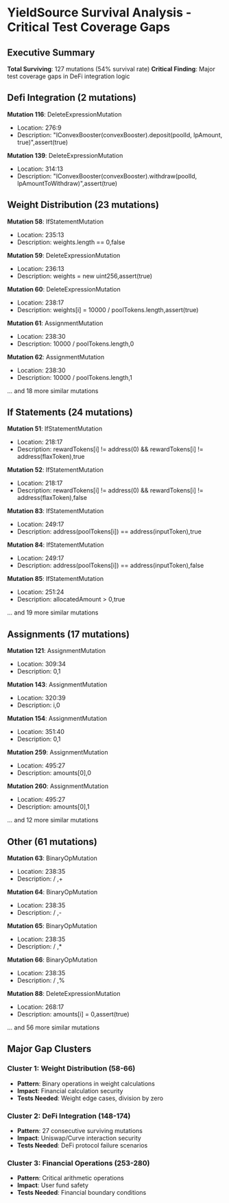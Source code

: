 # YieldSource Survival Analysis - Critical Test Coverage Gaps

## Executive Summary
**Total Surviving**: 127 mutations (54% survival rate)
**Critical Finding**: Major test coverage gaps in DeFi integration logic

## Defi Integration (2 mutations)

**Mutation 116**: DeleteExpressionMutation
- Location: 276:9
- Description: "IConvexBooster(convexBooster).deposit(poolId, lpAmount, true)",assert(true)

**Mutation 139**: DeleteExpressionMutation
- Location: 314:13
- Description: "IConvexBooster(convexBooster).withdraw(poolId, lpAmountToWithdraw)",assert(true)

## Weight Distribution (23 mutations)

**Mutation 58**: IfStatementMutation
- Location: 235:13
- Description: weights.length == 0,false

**Mutation 59**: DeleteExpressionMutation
- Location: 236:13
- Description: weights = new uint256[](poolTokens.length),assert(true)

**Mutation 60**: DeleteExpressionMutation
- Location: 238:17
- Description: weights[i] = 10000 / poolTokens.length,assert(true)

**Mutation 61**: AssignmentMutation
- Location: 238:30
- Description: 10000 / poolTokens.length,0

**Mutation 62**: AssignmentMutation
- Location: 238:30
- Description: 10000 / poolTokens.length,1

... and 18 more similar mutations

## If Statements (24 mutations)

**Mutation 51**: IfStatementMutation
- Location: 218:17
- Description: rewardTokens[i] != address(0) && rewardTokens[i] != address(flaxToken),true

**Mutation 52**: IfStatementMutation
- Location: 218:17
- Description: rewardTokens[i] != address(0) && rewardTokens[i] != address(flaxToken),false

**Mutation 83**: IfStatementMutation
- Location: 249:17
- Description: address(poolTokens[i]) == address(inputToken),true

**Mutation 84**: IfStatementMutation
- Location: 249:17
- Description: address(poolTokens[i]) == address(inputToken),false

**Mutation 85**: IfStatementMutation
- Location: 251:24
- Description: allocatedAmount > 0,true

... and 19 more similar mutations

## Assignments (17 mutations)

**Mutation 121**: AssignmentMutation
- Location: 309:34
- Description: 0,1

**Mutation 143**: AssignmentMutation
- Location: 320:39
- Description: i,0

**Mutation 154**: AssignmentMutation
- Location: 351:40
- Description: 0,1

**Mutation 259**: AssignmentMutation
- Location: 495:27
- Description: amounts[0],0

**Mutation 260**: AssignmentMutation
- Location: 495:27
- Description: amounts[0],1

... and 12 more similar mutations

## Other (61 mutations)

**Mutation 63**: BinaryOpMutation
- Location: 238:35
- Description:  / ,+

**Mutation 64**: BinaryOpMutation
- Location: 238:35
- Description:  / ,-

**Mutation 65**: BinaryOpMutation
- Location: 238:35
- Description:  / ,*

**Mutation 66**: BinaryOpMutation
- Location: 238:35
- Description:  / ,%

**Mutation 88**: DeleteExpressionMutation
- Location: 268:17
- Description: amounts[i] = 0,assert(true)

... and 56 more similar mutations

## Major Gap Clusters

### Cluster 1: Weight Distribution (58-66)
- **Pattern**: Binary operations in weight calculations
- **Impact**: Financial calculation security
- **Tests Needed**: Weight edge cases, division by zero

### Cluster 2: DeFi Integration (148-174)
- **Pattern**: 27 consecutive surviving mutations
- **Impact**: Uniswap/Curve interaction security
- **Tests Needed**: DeFi protocol failure scenarios

### Cluster 3: Financial Operations (253-280)
- **Pattern**: Critical arithmetic operations
- **Impact**: User fund safety
- **Tests Needed**: Financial boundary conditions

